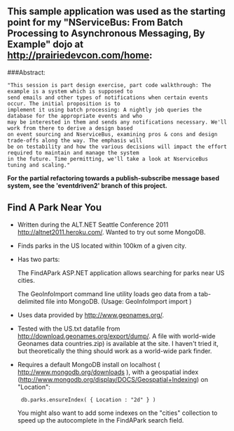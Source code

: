 ## This sample application was used as the starting point for my "NServiceBus: From Batch Processing to Asynchronous Messaging, By Example" dojo at http://prairiedevcon.com/home:

###Abstract:

    "This session is part design exercise, part code walkthrough: The example is a system which is supposed to
    send emails and other types of notifications when certain events occur. The initial proposition is to 
    implement it using batch processing: A nightly job queries the database for the appropriate events and who 
    may be interested in them and sends any notifications necessary. We'll work from there to derive a design based
    on event sourcing and NserviceBus, examining pros & cons and design trade-offs along the way. The emphasis will
    be on testability and how the various decisions will impact the effort required to maintain and manage the system
    in the future. Time permitting, we'll take a look at NserviceBus tuning and scaling."

**For the partial refactoring towards a publish-subscribe message based system, see the 'eventdriven2' branch of this project.**

## Find A Park Near You

* Written during the ALT.NET Seattle Conference 2011 http://altnet2011.heroku.com/. Wanted to try out some MongoDB. 

* Finds parks in the US located within 100km of a given city.

* Has two parts: 

	The FindAPark ASP.NET application allows searching for parks near US cities. 
	
	The GeoInfoImport command line utility loads geo data from a tab-delimited file into MongoDB. 
	(Usage: GeoInfoImport import <filename>)

* Uses data provided by http://www.geonames.org/.

* Tested with the US.txt datafile from http://download.geonames.org/export/dump/. A file with world-wide Geonames data countries.zip) is available at the site. I haven't tried it, but theoretically the thing should work as a world-wide park finder. 

* Requires a default MongoDB install on localhost ( http://www.mongodb.org/downloads ), with a geospatial index (http://www.mongodb.org/display/DOCS/Geospatial+Indexing) on "Location":

       db.parks.ensureIndex( { Location : "2d" } )

  You might also want to add some indexes on the "cities" collection to speed up the autocomplete in the FindAPark search field.

